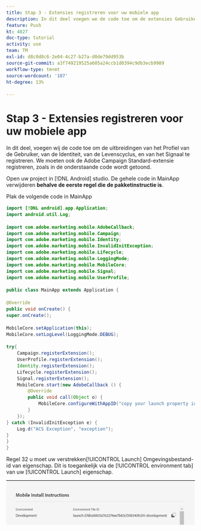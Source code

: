 ```yaml
---
title: Stap 3 - Extensies registreren voor uw mobiele app
description: In dit deel voegen we de code toe om de extensies Gebruikersprofiel, Identiteit, Levenscyclus en Signaal te registreren.
feature: Push
kt: 4827
doc-type: tutorial
activity: use
team: TM
exl-id: d8c0d8c6-2e04-4c27-b27a-d0de79dd953b
source-git-commit: a3f749219525a605a24ccb1d0394c9db3ecb9989
workflow-type: tm+mt
source-wordcount: '107'
ht-degree: 13%

---
```


# Stap 3 - Extensies registreren voor uw mobiele app

In dit deel, voegen wij de code toe om de uitbreidingen van het Profiel van de Gebruiker, van de Identiteit, van de Levenscyclus, en van het Signaal te registreren. We moeten ook de Adobe Campaign Standard-extensie registreren, zoals in de onderstaande code wordt getoond.

Open uw project in [!DNL Android] studio. De gehele code in MainApp verwijderen **behalve de eerste regel die de pakketinstructie is**.

Plak de volgende code in MainApp

<!--
Removed `{.line-numbers}` below
-->

```java
import [!DNL android].app.Application;
import android.util.Log;

import com.adobe.marketing.mobile.AdobeCallback;
import com.adobe.marketing.mobile.Campaign;
import com.adobe.marketing.mobile.Identity;
import com.adobe.marketing.mobile.InvalidInitException;
import com.adobe.marketing.mobile.Lifecycle;
import com.adobe.marketing.mobile.LoggingMode;
import com.adobe.marketing.mobile.MobileCore;
import com.adobe.marketing.mobile.Signal;
import com.adobe.marketing.mobile.UserProfile;

public class MainApp extends Application {

@Override
public void onCreate() {
super.onCreate();

MobileCore.setApplication(this);
MobileCore.setLogLevel(LoggingMode.DEBUG);

try{
    Campaign.registerExtension();
    UserProfile.registerExtension();
    Identity.registerExtension();
    Lifecycle.registerExtension();
    Signal.registerExtension();
    MobileCore.start(new AdobeCallback () {
        @Override
        public void call(Object o) {
            MobileCore.configureWithAppID("copy your launch property id here");
        }
    });
} catch (InvalidInitException e) {
    Log.d("ACS Exception", "exception");
}
}
}
```

Regel 32 u moet uw verstrekken[!UICONTROL  Launch] Omgevingsbestand-id van eigenschap. Dit is toegankelijk via de [!UICONTROL environment tab] van uw [!UICONTROL Launch] eigenschap.

![launch-id](assets/launch-id-property.PNG)
